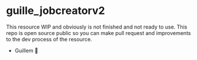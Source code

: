 # guille_jobcreatorv2

This resource WIP and obviously is not finished and not ready to use. This repo is open source public so you can make pull request and improvements to the dev process of the resource. 
- Guillem 💓
